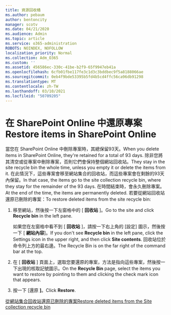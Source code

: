 ```yaml
---
title: 資源回收桶
ms.author: pebaum
author: bentoncity
manager: scotv
ms.date: 04/21/2020
ms.audience: Admin
ms.topic: article
ms.service: o365-administration
ROBOTS: NOINDEX, NOFOLLOW
localization_priority: Normal
ms.collection: Adm_O365
ms.custom: ''
ms.assetid: 456586ec-330c-41be-b2f9-65f9947eb41a
ms.openlocfilehash: 6cfb01fbe117fe3c1d3c3bddbec9f5a8188066ae
ms.sourcegitcommit: 0eb4f9bde53395b5fd4b5cd4ffc56ca96db91298
ms.translationtype: MT
ms.contentlocale: zh-TW
ms.lasthandoff: 03/10/2021
ms.locfileid: "50709205"
---
```

# <a name="restore-items-in-sharepoint-online"></a><span data-ttu-id="3fbb3-102">在 SharePoint Online 中還原專案</span><span class="sxs-lookup"><span data-stu-id="3fbb3-102">Restore items in SharePoint Online</span></span>

<span data-ttu-id="3fbb3-103">當您在 SharePoint Online 中刪除專案時，其總保留93天。</span><span class="sxs-lookup"><span data-stu-id="3fbb3-103">When you delete items in SharePoint Online, they're retained for a total of 93 days.</span></span> <span data-ttu-id="3fbb3-104">除非您將其清空或從專案中刪除專案，否則它們會保持整個網站回收站。</span><span class="sxs-lookup"><span data-stu-id="3fbb3-104">They stay in the site recycle bin the whole time, unless you empty it or delete the items from it.</span></span> <span data-ttu-id="3fbb3-105">在此情況下，這些專案會移至網站集合的回收站，而這些專案會在剩餘的93天內保留。</span><span class="sxs-lookup"><span data-stu-id="3fbb3-105">In that case, the items go to the site collection recycle bin, where they stay for the remainder of the 93 days.</span></span> <span data-ttu-id="3fbb3-106">在時間結束時，會永久刪除專案。</span><span class="sxs-lookup"><span data-stu-id="3fbb3-106">At the end of the time, the items are permanently deleted.</span></span> <span data-ttu-id="3fbb3-107">若要從網站回收站還原已刪除的專案：</span><span class="sxs-lookup"><span data-stu-id="3fbb3-107">To restore deleted items from the site recycle bin:</span></span>
  
1. <span data-ttu-id="3fbb3-108">移至網站，然後按一下左窗格中的 [ **回收站** ]。</span><span class="sxs-lookup"><span data-stu-id="3fbb3-108">Go to the site and click **Recycle bin** in the left pane.</span></span> 
    
    <span data-ttu-id="3fbb3-109">如果您在左窗格中看不到 [ **回收站** ]，請按一下右上角的 [設定] 圖示，然後按一下 [ **網站內容**]。</span><span class="sxs-lookup"><span data-stu-id="3fbb3-109">If you don't see **Recycle bin** in the left pane, click the Settings icon in the upper right, and then click **Site contents**.</span></span> <span data-ttu-id="3fbb3-110">回收站位於命令列上方的最右邊。</span><span class="sxs-lookup"><span data-stu-id="3fbb3-110">The Recycle Bin is on the far right of the command bar at the top.</span></span>
    
2. <span data-ttu-id="3fbb3-111">在 [ **回收站** ] 頁面上，選取您要還原的專案，方法是指向這些專案，然後按一下出現的核取記號圖示。</span><span class="sxs-lookup"><span data-stu-id="3fbb3-111">On the **Recycle Bin** page, select the items you want to restore by pointing to them and clicking the check mark icon that appears.</span></span> 
    
3. <span data-ttu-id="3fbb3-112">按一下 [還原 **]**。</span><span class="sxs-lookup"><span data-stu-id="3fbb3-112">Click **Restore**.</span></span>
    
[<span data-ttu-id="3fbb3-113">從網站集合回收站還原已刪除的專案</span><span class="sxs-lookup"><span data-stu-id="3fbb3-113">Restore deleted items from the Site collection recycle bin</span></span>](https://support.microsoft.com/office/restore-items-in-the-recycle-bin-that-were-deleted-from-sharepoint-or-teams-6df466b6-55f2-4898-8d6e-c0dff851a0be)
  

